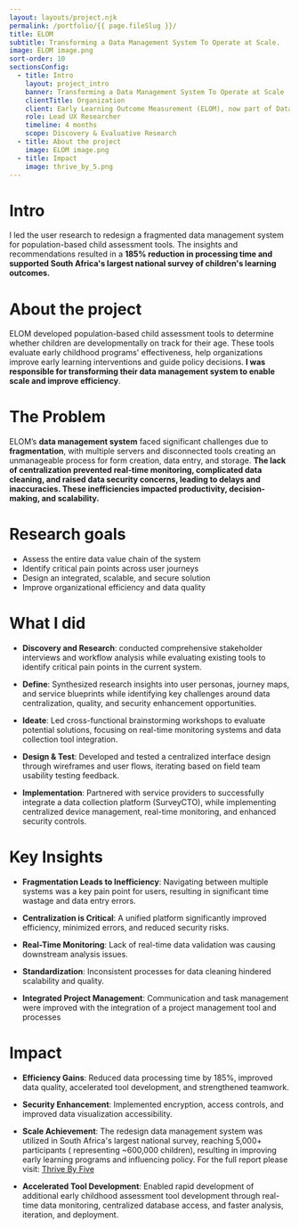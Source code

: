 ```yaml
---
layout: layouts/project.njk
permalink: /portfolio/{{ page.fileSlug }}/
title: ELOM
subtitle: Transforming a Data Management System To Operate at Scale.
image: ELOM image.png
sort-order: 10
sectionsConfig:
  - title: Intro
    layout: project_intro
    banner: Transforming a Data Management System To Operate at Scale
    clientTitle: Organization
    client: Early Learning Outcome Measurement (ELOM), now part of DataDrive2030
    role: Lead UX Researcher
    timeline: 4 months
    scope: Discovery & Evaluative Research
  - title: About the project
    image: ELOM image.png
  - title: Impact
    image: thrive_by_5.png
---
```


# Intro
I led the user research to redesign a fragmented data management system for population-based child assessment tools. The insights and recommendations resulted in a **185% reduction in processing time and supported South Africa's largest national survey of children's learning outcomes.**


# About the project
ELOM developed population-based child assessment tools to determine whether children are developmentally on track for their age. These tools evaluate early childhood programs' effectiveness, help organizations improve early learning interventions and guide policy decisions. **I was responsible for transforming their data management system to enable scale and improve efficiency**.


# The Problem
ELOM’s **data management system** faced significant challenges due to **fragmentation**, with multiple servers and disconnected tools creating an unmanageable process for form creation, data entry, and storage. **The lack of centralization prevented real-time monitoring, complicated data cleaning, and raised data security concerns, leading to delays and inaccuracies. These inefficiencies impacted productivity, decision-making, and scalability.** 

# Research goals
- Assess the entire data value chain of the system
- Identify critical pain points across user journeys
- Design an integrated, scalable, and secure solution
- Improve organizational efficiency and data quality


# What I did
- **Discovery and Research**: conducted comprehensive stakeholder interviews and workflow analysis while evaluating existing tools to identify critical pain points in the current system.
  
- **Define**: Synthesized research insights into user personas, journey maps, and service blueprints while identifying key challenges around data centralization, quality, and security enhancement opportunities.
  
- **Ideate**: Led cross-functional brainstorming workshops to evaluate potential solutions, focusing on real-time monitoring systems and data collection tool integration.
  
- **Design & Test**: Developed and tested a centralized interface design through wireframes and user flows, iterating based on field team usability testing feedback.
  
- **Implementation**: Partnered with service providers to successfully integrate a data collection platform (SurveyCTO), while implementing centralized device management, real-time monitoring, and enhanced security controls.

# Key Insights
- **Fragmentation Leads to Inefficiency**: Navigating between multiple systems was a key pain point for users, resulting in significant time wastage and data entry errors.
  
- **Centralization is Critical**: A unified platform significantly improved efficiency, minimized errors, and reduced security risks.
  
- **Real-Time Monitoring**: Lack of real-time data validation was causing downstream analysis issues.
  
- **Standardization**: Inconsistent processes for data cleaning hindered scalability and quality.
  
- **Integrated Project Management**: Communication and task management were improved with the integration of a project management tool and processes

# Impact
- **Efficiency Gains**: Reduced data processing time by 185%, improved data quality, accelerated tool development, and strengthened teamwork.
   
- **Security Enhancement**: Implemented encryption, access controls, and improved data visualization accessibility.
   
- **Scale Achievement**: The redesign data management system was utilized in South Africa's largest national survey, reaching 5,000+ participants ( representing ~600,000 children), resulting in improving early learning programs and influencing policy. For the full report please visit: [Thrive By Five](https://thrivebyfive.co.za/)
   
- **Accelerated Tool Development**: Enabled rapid development of additional early childhood assessment tool development through real-time data monitoring, centralized database access, and faster analysis, iteration, and deployment.
